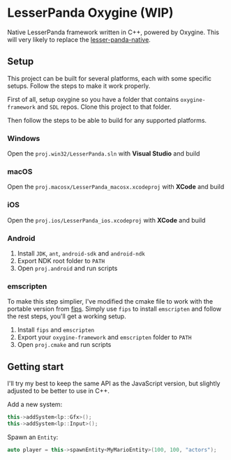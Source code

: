 # LesserPanda Oxygine (WIP)

Native LesserPanda framework written in C++, powered by Oxygine. This
will very likely to replace the [lesser-panda-native]().

## Setup

This project can be built for several platforms, each with some specific
setups. Follow the steps to make it work properly.

First of all, setup oxygine so you have a folder that contains
`oxygine-framework` and `SDL` repos. Clone this project to that folder.

Then follow the steps to be able to build for any supported platforms.

### Windows

Open the `proj.win32/LesserPanda.sln` with **Visual Studio** and build

### macOS

Open the `proj.macosx/LesserPanda_macosx.xcodeproj` with **XCode** and build

### iOS

Open the `proj.ios/LesserPanda_ios.xcodeproj` with **XCode** and build

### Android

1. Install `JDK`, `ant`, `android-sdk` and `android-ndk`
2. Export NDK root folder to `PATH`
3. Open `proj.android` and run scripts

### emscripten

To make this step simplier, I've modified the cmake file to work with
the portable version from [fips](https://floooh.github.io/fips/index.html).
Simply use `fips` to install `emscripten` and follow the rest steps,
you'll get a working setup.

1. Install `fips` and `emscripten`
2. Export your `oxygine-framework` and `emscripten` folder to `PATH`
3. Open `proj.cmake` and run scripts

## Getting start

I'll try my best to keep the same API as the JavaScript version, but slightly
adjusted to be better to use in C++.


Add a new system:

```cpp
this->addSystem<lp::Gfx>();
this->addSystem<lp::Input>();
```


Spawn an `Entity`:

```cpp
auto player = this->spawnEntity<MyMarioEntity>(100, 100, "actors");
```
